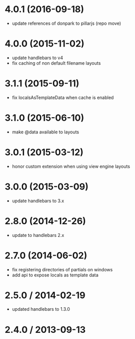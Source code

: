 # 4.0.1 (2016-09-18)

 * update references of donpark to pillarjs (repo move)

# 4.0.0 (2015-11-02)

 * update handlebars to v4
 * fix caching of non default filename layouts

# 3.1.1 (2015-09-11)

 * fix localsAsTemplateData when cache is enabled

# 3.1.0 (2015-06-10)

 * make @data available to layouts

# 3.0.1 (2015-03-12)

 * honor custom extension when using view engine layouts

# 3.0.0 (2015-03-09)

 * update handlebars to 3.x

# 2.8.0 (2014-12-26)

 * update to handlebars 2.x

# 2.7.0 (2014-06-02)

 * fix registering directories of partials on windows
 * add api to expose locals as template data

# 2.5.0 / 2014-02-19

 * updated handlebars to 1.3.0

# 2.4.0 / 2013-09-13
